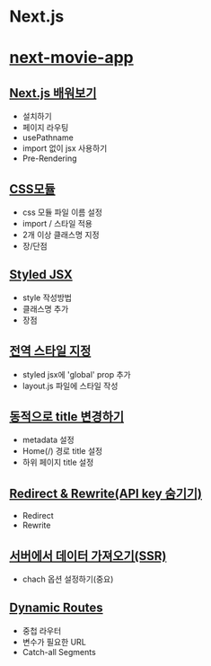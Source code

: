 # Next.js

# [next-movie-app](https://github.com/hyerani/next-movie-app)

## [Next.js 배워보기](https://velog.io/@hyerani/Next.js-%EB%B0%B0%EC%9B%8C%EB%B3%B4%EA%B8%B0)

- 설치하기
- 페이지 라우팅
- usePathname
- import 없이 jsx 사용하기
- Pre-Rendering

## [CSS모듈](https://velog.io/@hyerani/Next.js-CSS-%EB%AA%A8%EB%93%88)

- css 모듈 파일 이름 설정
- import / 스타일 적용
- 2개 이상 클래스명 지정
- 장/단점

## [Styled JSX](https://velog.io/@hyerani/Next.js-Styled-JSX)

- style 작성방법
- 클래스명 추가
- 장점

## [전역 스타일 지정](https://velog.io/@hyerani/Next.js-%EC%A0%84%EC%97%AD-%EC%8A%A4%ED%83%80%EC%9D%BC-%EC%A7%80%EC%A0%95)

- styled jsx에 'global' prop 추가
- layout.js 파일에 스타일 작성

## [동적으로 title 변경하기](https://velog.io/@hyerani/Next.js-%EB%8F%99%EC%A0%81%EC%9C%BC%EB%A1%9C-title-%EB%B3%80%EA%B2%BD%ED%95%98%EA%B8%B0)

- metadata 설정
- Home(/) 경로 title 설정
- 하위 페이지 title 설정

## [Redirect & Rewrite(API key 숨기기)](https://velog.io/@hyerani/Next.js-Redirect-RewriteAPI-%EC%88%A8%EA%B8%B0%EA%B8%B0)

- Redirect
- Rewrite

## [서버에서 데이터 가져오기(SSR)](https://velog.io/@hyerani/Next.js-%EC%84%9C%EB%B2%84%EC%97%90%EC%84%9C-%EB%8D%B0%EC%9D%B4%ED%84%B0-%EA%B0%80%EC%A0%B8%EC%98%A4%EA%B8%B0-SSR)

- chach 옵션 설정하기(중요)

## [Dynamic Routes](https://velog.io/@hyerani/Next.js-Dynamic-Routes)

- 중첩 라우터
- 변수가 필요한 URL
- Catch-all Segments
